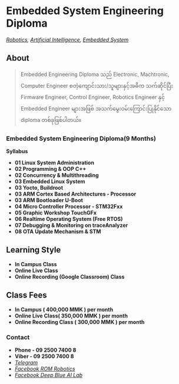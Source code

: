# Embedded System Engineering Diploma
*[Robotics](./robotics_engineering.md),  [Artificial Intelligence](./artificial_intelligence_engineering.md),  [Embedded System](./embedded_engineering.md)*

## About
> Embedded Engineering Diploma သည် Electronic, Machtronic, Computer Engineer စတဲ့ကျောင်းသား/သူများနှင့်အဓိက သက်ဆိုင်ပြီး Firmware Engineer, Control Engineer, Robotics Engineer နှင့် Embedded Engineer များအဖြစ် အသက်မွေးဝမ်းကြောင်းပြုနိုင်သော diploma တစ်ခုဖြစ်ပါတယ်။

### Embedded System Engineering Diploma(9 Months)
**Syllabus**

- **01 Linux System Administration**
- **02 Programming & OOP C++**
- **02 Concurrency & Multithreading**
- **03 Embedded Linux System**
- **03 Yocto, Buildroot**
- **03 ARM Cortex Based Architectures - Processor**
- **03 ARM Bootloader U-Boot**
- **04 Micro Controller Processor - STM32Fxx**
- **05 Graphic Workshop TouchGFx**
- **06 Realtime Operating System (Free RTOS)**
- **07 Debugging & Monitoring on traceAnalyzer**
- **08 OTA Update Mechanism & STM**

## Learning Style 
- **In Campus Class**
- **Online Live Class**
- **Online Recording (Google Classroom) Class**


## Class Fees 
- **In Campus ( 400,000 MMK ) per month**
- **Online Live Class( 350,000 MMK ) per month**
- **Online Recording Class ( 300,000 MMK ) per month**

### Contact
- **Phone - 09 2500 7400 8**
- **Viber - 09 2500 7400 8**
- *[Telegram](https://t.me/rom_dynamics)*
- *[Facebook ROM Robotics](https://www.facebook.com/ROMROBOTS/)*
- *[Facebook Deep Blue AI Lab](https://www.facebook.com/deepblueailab/)*
